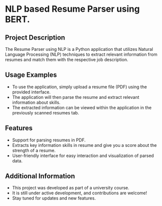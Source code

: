 # NLP based Resume Parser using BERT.

## Project Description
The Resume Parser using NLP is a Python application that utilizes Natural Language Processing (NLP) techniques to extract relevant information from resumes and match them with the respective job description.

## Usage Examples
- To use the application, simply upload a resume file (PDF) using the provided interface.
- The application will then parse the resume and extract relevant information about skills.
- The extracted information can be viewed within the application in the previously scanned resumes tab.

## Features
- Support for parsing resumes in PDF.
- Extracts key information skills in resume and give you a score about the strength of a resume.
- User-friendly interface for easy interaction and visualization of parsed data.

## Additional Information
- This project was developed as part of a university course.
- It is still under active development, and contributions are welcome!
- Stay tuned for updates and new features.

